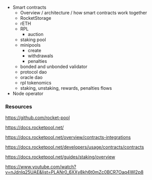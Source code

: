 - Smart contracts
    - Overview / architecture / how smart contracts work together
    - RocketStorage
    - rETH
    - RPL
        - auction
    - staking pool
    - minipools
        - create
        - withdrawals
        - penalties
    - bonded and unbonded validator
    - protocol dao
    - oracle dao
    - rpl tokenomics
    - staking, unstaking, rewards, penalties flows
- Node operator


### Resources

https://github.com/rocket-pool

https://docs.rocketpool.net/

https://docs.rocketpool.net/overview/contracts-integrations

https://docs.rocketpool.net/developers/usage/contracts/contracts

https://docs.rocketpool.net/guides/staking/overview

https://www.youtube.com/watch?v=nJdnIq25UAE&list=PLANr0_6XXy8kh6t0mZc0BCR7Oaq4Wl2p8
